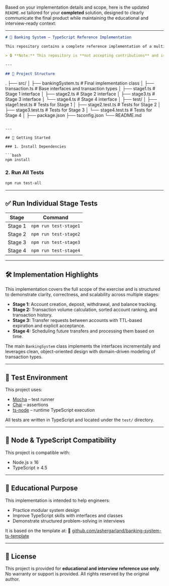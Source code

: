 Based on your implementation details and scope, here is the updated `README.md` tailored for your **completed** solution, designed to clearly communicate the final product while maintaining the educational and interview-ready context:

---

```markdown
# 🏦 Banking System – TypeScript Reference Implementation

This repository contains a complete reference implementation of a multi-stage banking system simulation, originally designed as a technical interview exercise. It walks through four progressive design stages that test a candidate’s ability to build clean, correct, and extensible financial systems in TypeScript.

> 🔒 **Note:** This repository is **not accepting contributions** and is intended solely for reference and educational purposes.

---

## 📁 Project Structure

```

.
├── src/
│   ├── bankingSystem.ts         # Final implementation class
│   ├── transaction.ts           # Base interfaces and transaction types
│   ├── stage1.ts                # Stage 1 interface
│   ├── stage2.ts                # Stage 2 interface
│   ├── stage3.ts                # Stage 3 interface
│   └── stage4.ts                # Stage 4 interface
│
├── test/
│   ├── stage1.test.ts           # Tests for Stage 1
│   ├── stage2.test.ts           # Tests for Stage 2
│   ├── stage3.test.ts           # Tests for Stage 3
│   └── stage4.test.ts           # Tests for Stage 4
│
├── package.json
├── tsconfig.json
└── README.md

````

---

## 🚀 Getting Started

### 1. Install Dependencies

```bash
npm install
````

### 2. Run All Tests

```bash
npm run test-all
```

---

## ✅ Run Individual Stage Tests

| Stage   | Command               |
| ------- | --------------------- |
| Stage 1 | `npm run test-stage1` |
| Stage 2 | `npm run test-stage2` |
| Stage 3 | `npm run test-stage3` |
| Stage 4 | `npm run test-stage4` |

---

## 🛠 Implementation Highlights

This implementation covers the full scope of the exercise and is structured to demonstrate clarity, correctness, and scalability across multiple stages:

* **Stage 1:** Account creation, deposit, withdrawal, and balance tracking.
* **Stage 2:** Transaction volume calculation, sorted account ranking, and transaction history.
* **Stage 3:** Transfer requests between accounts with TTL-based expiration and explicit acceptance.
* **Stage 4:** Scheduling future transfers and processing them based on time.

The main `BankingSystem` class implements the interfaces incrementally and leverages clean, object-oriented design with domain-driven modeling of transaction types.

---

## 🧪 Test Environment

This project uses:

* [Mocha](https://mochajs.org/) – test runner
* [Chai](https://www.chaijs.com/) – assertions
* [ts-node](https://typestrong.org/ts-node/) – runtime TypeScript execution

All tests are written in TypeScript and located under the `test/` directory.

---

## 📌 Node & TypeScript Compatibility

This project is compatible with:

* Node.js ≥ 16
* TypeScript ≥ 4.5

---

## 📖 Educational Purpose

This implementation is intended to help engineers:

* Practice modular system design
* Improve TypeScript skills with interfaces and classes
* Demonstrate structured problem-solving in interviews

It is based on the template at:
🔗 [github.com/ashergarland/banking-system-ts-template](https://github.com/ashergarland/banking-system-ts-template)

---

## 📧 License

This project is provided for **educational and interview reference use only**.
No warranty or support is provided. All rights reserved by the original author.
